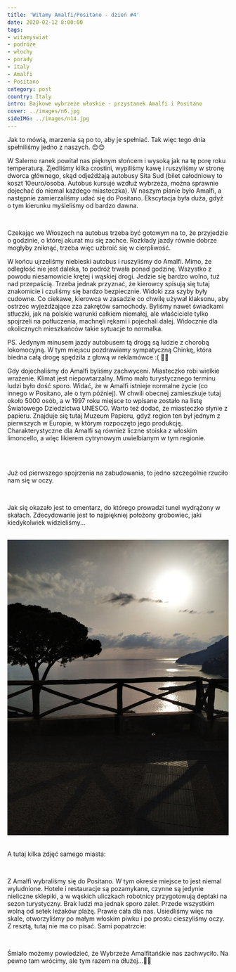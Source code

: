 ```yaml
---
title: 'Witamy Amalfi/Positano - dzień #4'
date: 2020-02-12 8:00:00
tags:
- witamyświat
- podróże 
- włochy
- porady
- italy
- Amalfi
- Positano
category: post
country: Italy
intro: Bajkowe wybrzeże włoskie - przystanek Amalfi i Positano
cover: ../images/n6.jpg
sideIMG: ../images/n14.jpg
---
```

<p>
  Jak to mówią, marzenia są po to, aby je spełniać. Tak więc tego dnia spełniliśmy jedno z naszych. 😊😊

  W Salerno ranek powitał nas pięknym słońcem i wysoką jak na tę porę roku temperaturą. Zjedliśmy kilka crostini, wypiliśmy kawę i ruszyliśmy w stronę dworca głównego, skąd odjeżdżają autobusy Sita Sud (bilet całodniowy to koszt 10euro/osoba. Autobus kursuje wzdłuż wybrzeża, można sprawnie dojechać do niemal każdego miasteczka). W naszym planie było Amalfi, a następnie zamierzaliśmy udać się do Positano. Ekscytacja była duża, gdyż o tym kierunku myśleliśmy od bardzo dawna.
</p>

<div class='flex narrow'>
  <img class='box imageOn' src='../static/posts-images/n61.jpg' alt=''/>
  <img class='box imageOn' src='../static/posts-images/n62.jpg' alt=''/>
</div>

<p>
  Czekając we Włoszech na autobus trzeba być gotowym na to, że przyjedzie o godzinie, o której akurat mu się zachce. Rozkłady jazdy równie dobrze mogłyby zniknąć, trzeba więc uzbroić się w cierpliwość.

  W końcu ujrzeliśmy niebieski autobus i ruszyliśmy do Amalfi. Mimo, że odległość nie jest daleka, to podróż trwała ponad godzinę. Wszystko z powodu niesamowicie krętej i wąskiej drogi. Jedzie się bardzo wolno, tuż nad przepaścią. Trzeba jednak przyznać, że kierowcy spisują się tutaj znakomicie i czuliśmy się bardzo bezpiecznie. Widoki zza szyby były cudowne. Co ciekawe, kierowca w zasadzie co chwilę używał klaksonu, aby ostrzec wyjeżdżające zza zakrętów samochody. Byliśmy nawet świadkami stłuczki, jak na polskie warunki całkiem niemałej, ale właściciele tylko spojrzeli na potłuczenia, machnęli rękami i pojechali dalej. Widocznie dla okolicznych mieszkańców takie sytuacje to normalka.

  PS. Jedynym minusem jazdy autobusem tą drogą są ludzie z chorobą lokomocyjną. W tym miejscu pozdrawiamy sympatyczną Chinkę, która biedna całą drogę spędziła z głową w reklamówce :( 🤮😷 

  Gdy dojechaliśmy do Amalfi byliśmy zachwyceni. Miasteczko robi wielkie wrażenie. Klimat jest niepowtarzalny. Mimo mało turystycznego terminu ludzi było dość sporo. Widać, że w Amalfi istnieje normalne życie (co innego w Positano, ale o tym później). W chwili obecnej zamieszkuje tutaj około 5000 osób, a w 1997 roku miejsce to wpisane zostało na listę Światowego Dziedzictwa UNESCO. Warto też dodać, że miasteczko słynie z papieru. Znajduje się tutaj Muzeum Papieru, gdyż region ten był jednym z pierwszych w Europie, w którym rozpoczęto jego produkcję. Charakterystyczne dla Amalfi są również liczne stoiska z włoskim limoncello, a więc likierem cytrynowym uwielbianym w tym regionie.
</p>

<div class='flex'>
  <img class='box image0' src='../static/posts-images/n63.jpg' alt=''/>
</div>

<div class='flex'>
<div class='image1'>
  <img src='../static/posts-images/n64.jpg' alt=''/>
  <p class='textLight'>Już od pierwszego spojrzenia na zabudowania, to jedno szczególnie rzuciło nam się w oczy.</p>
</div>
<div class='image1 long'>
  <img src='../static/posts-images/n65.jpg' alt=''/>
  <p class='textLight'>
  Jak się okazało jest to cmentarz, do którego prowadzi tunel wydrążony w skałach. Zdecydowanie jest to najpiękniej położony grobowiec, jaki kiedykolwiek widzieliśmy...</p>
</div>
</div>

<div class='flex narrow'>
  <img class='box imageOn' src='../static/posts-images/n66.jpg' alt=''/>
  <img class='box imageOn' src='../static/posts-images/n67.jpg' alt=''/>
  <img class='box imageOn' src='../static/posts-images/n68.jpg' alt=''/>
  <img class='box imageOn' src='../static/posts-images/n69.jpg' alt=''/>
</div>

<p>A tutaj kilka zdjęć samego miasta:</p>

<div class='flex narrow'>
  <img class='box imageOn' src='../static/posts-images/n691.jpg' alt=''/>
  <img class='box imageOn' src='../static/posts-images/n692.jpg' alt=''/>
  <img class='box imageOn' src='../static/posts-images/n693.jpg' alt=''/>
</div>

<p>
  Z Amalfi wybraliśmy się do Positano. W tym okresie miejsce to jest niemal wyludnione. Hotele i restauracje są pozamykane, czynne są jedynie nieliczne sklepiki, a w wąskich uliczkach robotnicy przygotowują deptaki na sezon turystyczny. Brak ludzi ma jednak sporo zalet. Przede wszystkim wolną od setek leżaków plażę. Prawie cała dla nas. Usiedliśmy więc na skale, otworzyliśmy po małym włoskim piwku i po prostu cieszyliśmy oczy. Z resztą, tutaj nie ma co pisać. Sami popatrzcie:
</p>

<div class='flex'>
  <img class='box imageOn' src='../static/posts-images/n694.jpg' alt=''/>
  <img class='box imageOn' src='../static/posts-images/n695.jpg' alt=''/>
  <img class='box imageOn' src='../static/posts-images/n696.jpg' alt=''/>
  <img class='box imageOn' src='../static/posts-images/n697.jpg' alt=''/>
  <img class='box imageOn' src='../static/posts-images/n698.jpg' alt=''/>
</div>

<p>Śmiało możemy powiedzieć, że Wybrzeże Amalfitańśkie nas zachwyciło. Na pewno tam wrócimy, ale tym razem na dłużej…💖💖</p>